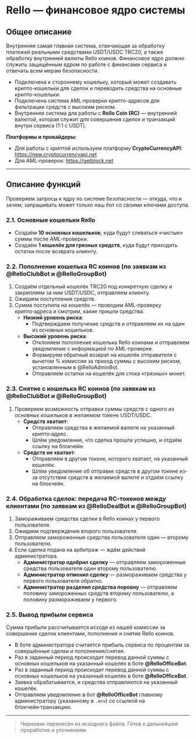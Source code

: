 # Rello — финансовое ядро системы

## Общее описание

Внутренняя самая главная система, отвечающая за обработку платежей реальными средствами USDT/USDC TRC20, а также обработку внутренней валюты Rello коинов. Финансовое ядро должно служить защищённым ядром по работе с финансами сервиса и отвечать всем мерам безопасности.

- Подключена к стороннему кошельку, который может создавать крипто-кошельки для сделок и переводить средства на основные крипто-кошельки.
- Подключена система AML‑проверки крипто-адресов для фильтрации средств с высоким риском.
- Внутренняя система для работы с **Rello Coin (RC)** — внутренней валютой, которая служит для совершения сделок и транзакций внутри сервиса (1:1 с USDT).

**Платформы и провайдеры:**

- Для работы с криптой используем платформу **CryptoCurrencyAPI**: https://new.cryptocurrencyapi.net
- Для AML‑проверок: https://getblock.net

---

## Описание функций

Проверяем запросы к ядру по системе безопасности — откуда, что и зачем; запрашивать может только наш бот со своими ключами доступа.

### 2.1. Основные кошельки Rello

- Создаём **10 основных кошельков**, куда будут сливаться «чистые» суммы после AML‑проверки.
- Создаём **1 кошелёк для грязных средств**, куда будут приходить остатки после возврата клиенту.

### 2.2. Пополнение кошелька RC коинов (по заявкам из @RelloClubBot и @RelloGroupBot)

1. Создаём отдельный кошелёк TRC20 под конкретную сделку и закрепляем за ним USDT/USDC, отправляем клиенту.
2. Ожидаем поступления средств.
3. Сумма поступила на кошелёк — проводим AML‑проверку крипто‑адреса и смотрим, какие пришли средства.
   - **Низкий уровень риска**:
     - Подтверждаем получение средств и отправляем их на один из основных кошельков.
   - **Высокий уровень риска**:
     - Отклоняем пополнение кошелька Rello коинами и отправляем уведомление с информацией по AML‑проверке.
     - Формируем обратный возврат на кошелёк отправителя с вычетом % комиссии за приход суммы с высоким риском, установленным в @RelloAdminBot.
     - Отправляем остатки на кошелёк для стока «грязных» монет.

### 2.3. Снятие с кошелька RC коинов (по заявкам из @RelloClubBot и @RelloGroupBot)

1. Проверяем возможность отправки суммы средств с одного из основных кошельков в желаемом токене USDT/USDC.
   - **Средств хватает**:
     - Отправляем средства в желаемой валюте на указанный крипто‑адрес.
     - Шлём уведомление, что сделка прошла успешно, и отдаём ссылку на блокчейн.
   - **Средств не хватает**:
     - Отправляем в другом токене, которого хватает, на указанный кошелёк.
     - Шлём уведомление об отправке средств в другом токене из-за отсутствия средств в желаемой валюте и отдаём ссылку на блокчейн.

### 2.4. Обработка сделок: передача RC‑токенов между клиентами (по заявкам из @RelloDealBot и @RelloGroupBot)

1. Замораживаем средства сделки в Rello коинах у первого пользователя.
2. Ожидаем подтверждения второго пользователя.
3. Отправляем замороженные средства пользователя один — второму пользователю.
4. Если сделка подана на арбитраж — ждём действий администратора.
   - **Администратор одобрил сделку** — отправляем замороженные средства пользователя один второму пользователю.
   - **Администратор отменил сделку** — размораживаем средства у первого пользователя обратно.
   - **Администратор разделил средства поровну** — отправляем половину замороженных средств второму пользователю, а половину размораживаем у первого.

### 2.5. Вывод прибыли сервиса

Сумма прибыли рассчитывается исходя из нашей комиссии за совершение сделок клиентами, пополнение и снятие Rello коинов.

- В боте администратора считается прибыль сервиса по процентам за совершённые сделки и пополнения/снятия.
- Раз в заданный период происходит перевод данной суммы с основных кошельков на указанный кошелёк в боте **@RelloOfficeBot**.
- Раз в заданный период происходит перевод данной суммы с основных кошельков на указанный кошелёк в боте **@RelloOfficeBot**.
- Заявка обрабатывается, и средства отправляются на указанный кошелёк.
- Отправляем уведомление в бот **@RelloOfficeBot** главному администратору (указанному в `.env`) со ссылкой на блокчейн‑транзакцию.

---

> Черновик перенесён из исходного файла. Готов к дальнейшей проработке и уточнениям.